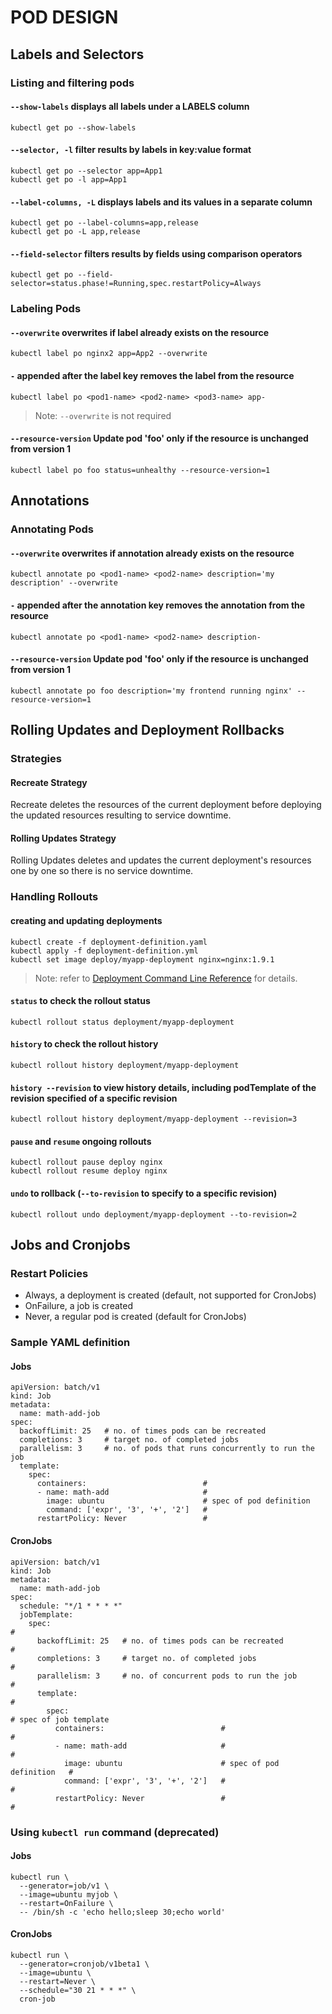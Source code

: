 # POD DESIGN


## Labels and Selectors

### Listing and filtering pods

#### `--show-labels` displays all labels under a LABELS column
```
kubectl get po --show-labels
```

#### `--selector, -l` filter results by labels in key:value format
```
kubectl get po --selector app=App1
kubectl get po -l app=App1
```

#### `--label-columns, -L` displays labels and its values in a separate column
```
kubectl get po --label-columns=app,release
kubectl get po -L app,release
```

#### `--field-selector` filters results by fields using comparison operators
```
kubectl get po --field-selector=status.phase!=Running,spec.restartPolicy=Always
```

### Labeling Pods

#### `--overwrite` overwrites if label already exists on the resource
```
kubectl label po nginx2 app=App2 --overwrite
```

#### `-` appended after the label key removes the label from the resource
```
kubectl label po <pod1-name> <pod2-name> <pod3-name> app-
```
> Note: `--overwrite` is not required

#### `--resource-version` Update pod 'foo' only if the resource is unchanged from version 1
```
kubectl label po foo status=unhealthy --resource-version=1
```


## Annotations

### Annotating Pods

#### `--overwrite` overwrites if annotation already exists on the resource
```
kubectl annotate po <pod1-name> <pod2-name> description='my description' --overwrite
```

#### `-` appended after the annotation key removes the annotation from the resource
```
kubectl annotate po <pod1-name> <pod2-name> description-
```

#### `--resource-version` Update pod 'foo' only if the resource is unchanged from version 1
```
kubectl annotate po foo description='my frontend running nginx' --resource-version=1
```


## Rolling Updates and Deployment Rollbacks

### Strategies

#### Recreate Strategy

Recreate deletes the resources of the current deployment before deploying the updated resources resulting to service downtime.

#### Rolling Updates Strategy

Rolling Updates deletes and updates the current deployment's resources one by one so there is no service downtime.

### Handling Rollouts

#### creating and updating deployments
```
kubectl create -f deployment-definition.yaml
kubectl apply -f deployment-definition.yml
kubectl set image deploy/myapp-deployment nginx=nginx:1.9.1
```
> Note: refer to [Deployment Command Line Reference](./core_concepts.md#deployment-command-line-reference-sheet) for details.

#### `status` to check the rollout status
```
kubectl rollout status deployment/myapp-deployment
```

#### `history` to check the rollout history
```
kubectl rollout history deployment/myapp-deployment
```

#### `history --revision` to view history details, including podTemplate of the revision specified of a specific revision
```
kubectl rollout history deployment/myapp-deployment --revision=3
```

#### `pause` and `resume` ongoing rollouts
```
kubectl rollout pause deploy nginx
kubectl rollout resume deploy nginx
```

#### `undo` to rollback (`--to-revision` to specify to a specific revision)
```
kubectl rollout undo deployment/myapp-deployment --to-revision=2
```

## Jobs and Cronjobs

### Restart Policies

- Always, a deployment is created (default, not supported for CronJobs) 
- OnFailure, a job is created
- Never, a regular pod is created (default for CronJobs) 

### Sample YAML definition

#### Jobs

```
apiVersion: batch/v1
kind: Job
metadata:
  name: math-add-job
spec:
  backoffLimit: 25   # no. of times pods can be recreated
  completions: 3     # target no. of completed jobs
  parallelism: 3     # no. of pods that runs concurrently to run the job
  template:
    spec:
      containers:                          # 
      - name: math-add                     # 
        image: ubuntu                      # spec of pod definition
        command: ['expr', '3', '+', '2']   # 
      restartPolicy: Never                 #
```

#### CronJobs

```
apiVersion: batch/v1
kind: Job
metadata:
  name: math-add-job
spec:
  schedule: "*/1 * * * *"
  jobTemplate:
    spec:                                                                 # 
      backoffLimit: 25   # no. of times pods can be recreated             # 
      completions: 3     # target no. of completed jobs                   # 
      parallelism: 3     # no. of concurrent pods to run the job          # 
      template:                                                           # 
        spec:                                                             # spec of job template
          containers:                          #                          # 
          - name: math-add                     #                          # 
            image: ubuntu                      # spec of pod definition   # 
            command: ['expr', '3', '+', '2']   #                          # 
          restartPolicy: Never                 #                          # 
```

### Using `kubectl run` command (deprecated)

#### Jobs

```
kubectl run \
  --generator=job/v1 \
  --image=ubuntu myjob \
  --restart=OnFailure \
  -- /bin/sh -c 'echo hello;sleep 30;echo world'
```

#### CronJobs

```
kubectl run \
  --generator=cronjob/v1beta1 \
  --image=ubuntu \
  --restart=Never \
  --schedule="30 21 * * *" \
  cron-job 
```
